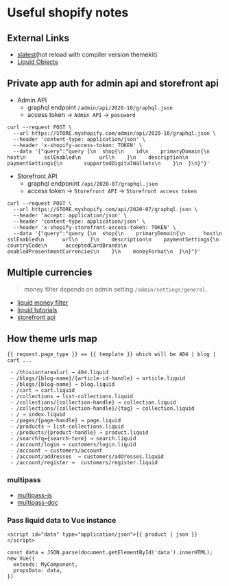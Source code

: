 # Useful shopify notes

## External Links

- [slatest](https://github.com/entozoon/slatest)(hot reload with compiler version themekit)
- [Liquid Objects](https://shopify.dev/docs/themes/liquid/reference/objects)

## Private app auth for admin api and storefront api

- Admin API
  - graphql endpoint `/admin/api/2020-10/graphql.json`
  - access token -> `Admin API` -> `password`
```
curl --request POST \
  --url https://STORE.myshopify.com/admin/api/2020-10/graphql.json \
  --header 'content-type: application/json' \
  --header 'x-shopify-access-token: TOKEN' \
  --data '{"query":"query {\n  shop{\n    id\n    primaryDomain{\n      host\n      sslEnabled\n      url\n    }\n    description\n    paymentSettings{\n       supportedDigitalWallets\n    }\n  }\n}"}'
```
- Storefront API
  - graphql endponint `/api/2020-07/graphql.json`
  - access token -> `Storefront API` -> `Storefront access token`

```
curl --request POST \
  --url https://STORE.myshopify.com/api/2020-07/graphql.json \
  --header 'accept: application/json' \
  --header 'content-type: application/json' \
  --header 'x-shopify-storefront-access-token: TOKEN' \
  --data '{"query":"query {\n  shop{\n    primaryDomain{\n      host\n      sslEnabled\n      url\n    }\n    description\n    paymentSettings{\n      countryCode\n      acceptedCardBrands\n      enabledPresentmentCurrencies\n    }\n    moneyFormat\n  }\n}"}'
```

## Multiple currencies
> money filter depends on admin setting `/admin/settings/general`.
 - [liquid money filter](https://shopify.dev/docs/themes/liquid/reference/filters/money-filters)
 - [liquid tutorials](https://shopify.dev/tutorials/customize-theme-support-multiple-currencies)
 - [storefront api](https://shopify.dev/tutorials/support-multiple-currencies-with-storefront-api)

## How theme urls map

```
{{ request.page_type }} == {{ template }} which will be 404 | blog | cart ...

 - /thisisntarealurl → 404.liquid
 - /blogs/{blog-name}/{article-id-handle} → article.liquid
 - /blogs/{blog-name} → blog.liquid
 - /cart → cart.liquid
 - /collections → list-collections.liquid
 - /collections/{collection-handle} → collection.liquid
 - /collections/{collection-handle}/{tag} → collection.liquid
 - / → index.liquid
 - /pages/{page-handle} → page.liquid
 - /products → list-collections.liquid
 - /products/{product-handle} → product.liquid
 - /search?q={search-term} → search.liquid
 - /account/login → customers/login.liquid
 - /account → customers/account
 - /account/addresses  → customers/addresses.liquid
 - /account/register →  customers/register.liquid
```

### multipass

 - [multipass-js](https://github.com/softmarshmallow/multipass-js)
 - [multipass-doc](https://shopify.dev/docs/admin-api/rest/reference/plus/multipass)



### Pass liquid data to Vue instance

```
<script id="data" type="application/json">{{ product | json }}</script>
```
```
const data = JSON.parse(document.getElementById('data').innerHTML);
new Vue({
  extends: MyComponent,
  propsData: data,
})
```
